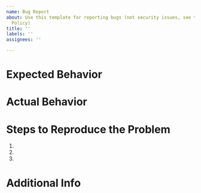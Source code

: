 ```yaml
---
name: Bug Report
about: Use this template for reporting bugs (not security issues, see the Security
  Policy)
title: ''
labels: ''
assignees: ''

---
```


# Expected Behavior

<!-- Write out what the site should be doing here. -->

# Actual Behavior

<!-- Write out what the site is doing here that is not expected. -->

# Steps to Reproduce the Problem

1. 
1. 
1. 

# Additional Info

<!-- Optional. If there's any additional information that you have, mention it here. -->
<!-- You can attach screenshots too by pasting them in the window. -->

